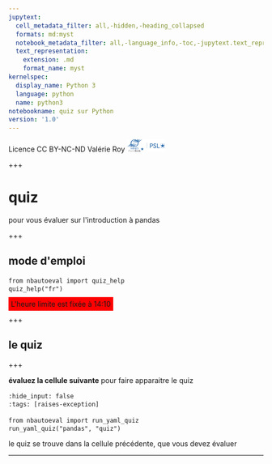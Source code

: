 ```yaml
---
jupytext:
  cell_metadata_filter: all,-hidden,-heading_collapsed
  formats: md:myst
  notebook_metadata_filter: all,-language_info,-toc,-jupytext.text_representation.jupytext_version,-jupytext.text_representation.format_version
  text_representation:
    extension: .md
    format_name: myst
kernelspec:
  display_name: Python 3
  language: python
  name: python3
notebookname: quiz sur Python
version: '1.0'
---
```


<div class="licence">
<span>Licence CC BY-NC-ND</span>
<span>Valérie Roy</span>
<span><img src="media/ensmp-25-alpha.png" /></span>
</div>

+++

# quiz

pour vous évaluer sur l'introduction à pandas

+++

## mode d'emploi

```{code-cell} ipython3
from nbautoeval import quiz_help
quiz_help("fr")
```

<span style="background-color:red; padding: 5px; margin-top: 5px;">L'heure limite est fixée à 14:10</span>

+++

## le quiz

+++

**évaluez la cellule suivante** pour faire apparaitre le quiz

```{code-cell} ipython3
:hide_input: false
:tags: [raises-exception]

from nbautoeval import run_yaml_quiz
run_yaml_quiz("pandas", "quiz")
```

le quiz se trouve dans la cellule précédente, que vous devez évaluer
****
